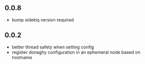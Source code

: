 ## 0.0.8
* bump sidekiq version required

## 0.0.2

* better thread safety when setting config
* register donaghy configuration in an ephemeral node based on hostname
